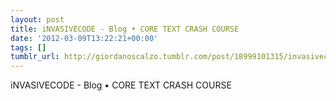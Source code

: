 ```yaml
---
layout: post
title: iNVASIVECODE - Blog • CORE TEXT CRASH COURSE
date: '2012-03-09T13:22:21+00:00'
tags: []
tumblr_url: http://giordanoscalzo.tumblr.com/post/18999101315/invasivecode-blog-core-text-crash-course
---
```

iNVASIVECODE - Blog • CORE TEXT CRASH COURSE
